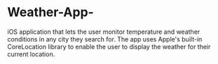 # Weather-App-
iOS application that lets the user monitor temperature and weather conditions in any city they search for. The app uses Apple's built-in CoreLocation library to enable the user to display the weather for their current location.
